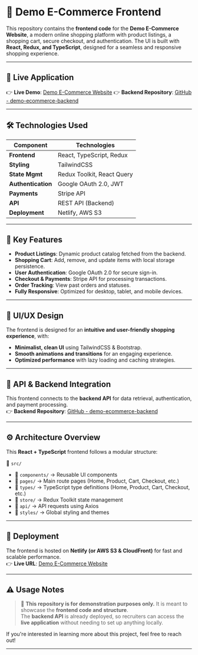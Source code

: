 # 🛒 Demo E-Commerce Frontend  

This repository contains the **frontend code** for the **Demo E-Commerce Website**, a modern online shopping platform with product listings, a shopping cart, secure checkout, and authentication. The UI is built with **React, Redux, and TypeScript**, designed for a seamless and responsive shopping experience.

---

## 🔗 Live Application  

👉 **Live Demo**: [Demo E-Commerce Website](https://gymbs-ecommerceapp.netlify.app/)
👉 **Backend Repository**: [GitHub - demo-ecommerce-backend](https://github.com/Nelson-Lamounier/Demo-E-commerce-Backend)  

---

## 🛠️ Technologies Used  

| Component         | Technologies                  |
|------------------|--------------------------------|
| **Frontend**    | React, TypeScript, Redux       |
| **Styling**     | TailwindCSS        |
| **State Mgmt**  | Redux Toolkit, React Query    |
| **Authentication** | Google OAuth 2.0, JWT       |
| **Payments**    | Stripe API                     |
| **API**        | REST API (Backend)              |
| **Deployment**  | Netlify,  AWS S3  |

---

## 📌 Key Features  

- **Product Listings**: Dynamic product catalog fetched from the backend.  
- **Shopping Cart**: Add, remove, and update items with local storage persistence.  
- **User Authentication**: Google OAuth 2.0 for secure sign-in.  
- **Checkout & Payments**: Stripe API for processing transactions.  
- **Order Tracking**: View past orders and statuses.  
- **Fully Responsive**: Optimized for desktop, tablet, and mobile devices.  

---

## 🎨 UI/UX Design  

The frontend is designed for an **intuitive and user-friendly shopping experience**, with:  
- **Minimalist, clean UI** using TailwindCSS & Bootstrap.  
- **Smooth animations and transitions** for an engaging experience.  
- **Optimized performance** with lazy loading and caching strategies.  

---

## 📌 API & Backend Integration  

This frontend connects to the **backend API** for data retrieval, authentication, and payment processing.  
👉 **Backend Repository**: [GitHub - demo-ecommerce-backend](#)  

---

## ⚙️ Architecture Overview  

This **React + TypeScript** frontend follows a modular structure:  

📂 `src/`  
- 📁 `components/` → Reusable UI components  
- 📁 `pages/` → Main route pages (Home, Product, Cart, Checkout, etc.)  
- 📁 `types/` → TypeScript type definitions (Home, Product, Cart, Checkout, etc.)  
- 📁 `store/` → Redux Toolkit state management  
- 📁 `api/` → API requests using Axios  
- 📁 `styles/` → Global styling and themes  

---

## 🚀 Deployment  

The frontend is hosted on **Netlify (or AWS S3 & CloudFront)** for fast and scalable performance.  
👉 **Live URL**: [Demo E-Commerce Website](https://gymbs-ecommerceapp.netlify.app/)  

---

## ⚠️ Usage Notes  

> 🚀 **This repository is for demonstration purposes only.** It is meant to showcase the **frontend code and structure**.  
> The **backend API** is already deployed, so recruiters can access the **live application** without needing to set up anything locally.  

If you're interested in learning more about this project, feel free to reach out!  

---
